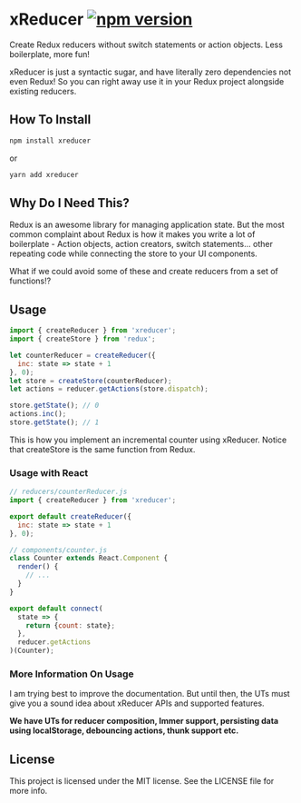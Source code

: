 # xReducer [![npm version](https://badge.fury.io/js/xreducer.svg)](https://badge.fury.io/js/xreducer)

Create Redux reducers without switch statements or action objects. Less boilerplate, more fun!

xReducer is just a syntactic sugar, and have literally zero dependencies not even Redux! So you can right away use it in your Redux project alongside existing reducers.

## How To Install
```js
npm install xreducer
```
or
```js
yarn add xreducer
```
## Why Do I Need This?
Redux is an awesome library for managing application state. But the most common complaint about Redux is how it makes you write a lot of boilerplate - Action objects, action creators, switch statements... other repeating code while connecting the store to your UI components.

What if we could avoid some of these and create reducers from a set of functions!?

## Usage
```js
import { createReducer } from 'xreducer';
import { createStore } from 'redux';

let counterReducer = createReducer({
  inc: state => state + 1
}, 0);
let store = createStore(counterReducer);
let actions = reducer.getActions(store.dispatch);

store.getState(); // 0
actions.inc();
store.getState(); // 1
```
This is how you implement an incremental counter using xReducer. Notice that createStore is the same function from Redux.

### Usage with React
```js
// reducers/counterReducer.js
import { createReducer } from 'xreducer';

export default createReducer({
  inc: state => state + 1
}, 0);
```

```js
// components/counter.js
class Counter extends React.Component {
  render() {
    // ...
  }
}

export default connect(
  state => {
    return {count: state};
  },
  reducer.getActions
)(Counter);
```
### More Information On Usage
I am trying best to improve the documentation. But until then, the UTs must give you a sound idea about xReducer APIs and supported features.

**We have UTs for reducer composition, Immer support, persisting data using localStorage, debouncing actions, thunk support etc.**

## License

This project is licensed under the MIT license. See the LICENSE file for more info.


<!--
- Installation
- Basic
  - Explain - Handler, Action, Thunk
- Consume state & getActions
- combined reducer
- Using Immutable Helpers
  - Using Immer
  - Using Immutability Helper
- Custom type
- thunks
- Handlers object is frozen
- Perf analysis

- Will will do the dispatching for you
-->
